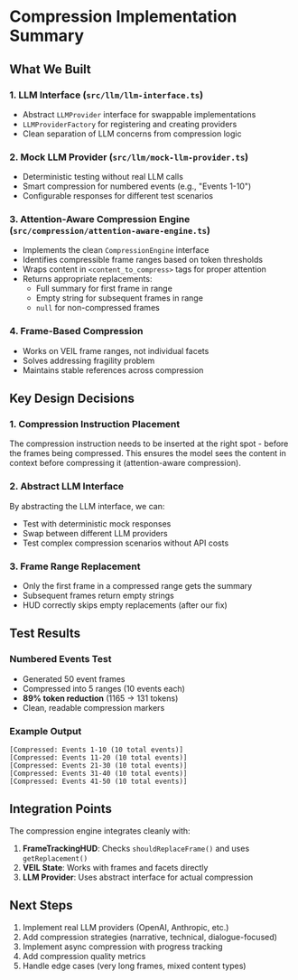 # Compression Implementation Summary

## What We Built

### 1. LLM Interface (`src/llm/llm-interface.ts`)
- Abstract `LLMProvider` interface for swappable implementations
- `LLMProviderFactory` for registering and creating providers
- Clean separation of LLM concerns from compression logic

### 2. Mock LLM Provider (`src/llm/mock-llm-provider.ts`)
- Deterministic testing without real LLM calls
- Smart compression for numbered events (e.g., "Events 1-10")
- Configurable responses for different test scenarios

### 3. Attention-Aware Compression Engine (`src/compression/attention-aware-engine.ts`)
- Implements the clean `CompressionEngine` interface
- Identifies compressible frame ranges based on token thresholds
- Wraps content in `<content_to_compress>` tags for proper attention
- Returns appropriate replacements:
  - Full summary for first frame in range
  - Empty string for subsequent frames in range
  - `null` for non-compressed frames

### 4. Frame-Based Compression
- Works on VEIL frame ranges, not individual facets
- Solves addressing fragility problem
- Maintains stable references across compression

## Key Design Decisions

### 1. Compression Instruction Placement
The compression instruction needs to be inserted at the right spot - before the frames being compressed. This ensures the model sees the content in context before compressing it (attention-aware compression).

### 2. Abstract LLM Interface
By abstracting the LLM interface, we can:
- Test with deterministic mock responses
- Swap between different LLM providers
- Test complex compression scenarios without API costs

### 3. Frame Range Replacement
- Only the first frame in a compressed range gets the summary
- Subsequent frames return empty strings
- HUD correctly skips empty replacements (after our fix)

## Test Results

### Numbered Events Test
- Generated 50 event frames
- Compressed into 5 ranges (10 events each)
- **89% token reduction** (1165 → 131 tokens)
- Clean, readable compression markers

### Example Output
```
[Compressed: Events 1-10 (10 total events)]
[Compressed: Events 11-20 (10 total events)]
[Compressed: Events 21-30 (10 total events)]
[Compressed: Events 31-40 (10 total events)]
[Compressed: Events 41-50 (10 total events)]
```

## Integration Points

The compression engine integrates cleanly with:
1. **FrameTrackingHUD**: Checks `shouldReplaceFrame()` and uses `getReplacement()`
2. **VEIL State**: Works with frames and facets directly
3. **LLM Provider**: Uses abstract interface for actual compression

## Next Steps

1. Implement real LLM providers (OpenAI, Anthropic, etc.)
2. Add compression strategies (narrative, technical, dialogue-focused)
3. Implement async compression with progress tracking
4. Add compression quality metrics
5. Handle edge cases (very long frames, mixed content types)
